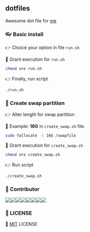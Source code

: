 ## dotfiles
Awesome dot file for [me](https://github.com/tvc12)

### 👓 Basic install

👉 Choice your option in file `run.sh`

🏃 Grant execution for `run.sh`

```bash
chmod u+x run.sh
```

👉 Finally, run script

```bash
./run.sh
```


### 💪 Create swap partition

👉 Alter length for swap partition

📖 Example: **16G** in `create_swap.sh` file.

``` bash
sudo fallocate -l 16G /swapfile
```

🏃 Grant execution for `create_swap.sh`

```bash
chmod u+x create_swap.sh
```

👉 Run script

``` bash
./create_swap.sh
```

### 🤝 Contributor

[![](https://sourcerer.io/fame/tvc12/tvc12/dotfiles/images/0)](https://sourcerer.io/fame/tvc12/tvc12/dotfiles/links/0)[![](https://sourcerer.io/fame/tvc12/tvc12/dotfiles/images/1)](https://sourcerer.io/fame/tvc12/tvc12/dotfiles/links/1)[![](https://sourcerer.io/fame/tvc12/tvc12/dotfiles/images/2)](https://sourcerer.io/fame/tvc12/tvc12/dotfiles/links/2)[![](https://sourcerer.io/fame/tvc12/tvc12/dotfiles/images/3)](https://sourcerer.io/fame/tvc12/tvc12/dotfiles/links/3)[![](https://sourcerer.io/fame/tvc12/tvc12/dotfiles/images/4)](https://sourcerer.io/fame/tvc12/tvc12/dotfiles/links/4)[![](https://sourcerer.io/fame/tvc12/tvc12/dotfiles/images/5)](https://sourcerer.io/fame/tvc12/tvc12/dotfiles/links/5)[![](https://sourcerer.io/fame/tvc12/tvc12/dotfiles/images/6)](https://sourcerer.io/fame/tvc12/tvc12/dotfiles/links/6)[![](https://sourcerer.io/fame/tvc12/tvc12/dotfiles/images/7)](https://sourcerer.io/fame/tvc12/tvc12/dotfiles/links/7)

### 🧐 LICENSE

📙 [MIT](LICENSE) LICENSE